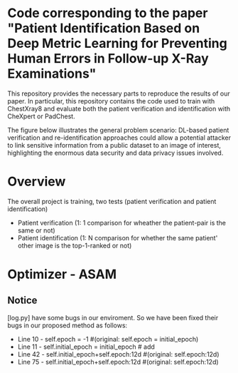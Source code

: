 # Code corresponding to the paper "Patient Identification Based on Deep Metric Learning for Preventing Human Errors in Follow-up X-Ray Examinations"

This repository provides the necessary parts to reproduce the results of our paper. In particular, this repository contains the code used to train with ChestXray8 and evaluate both the patient verification and identification with CheXpert or PadChest.

The figure below illustrates the general problem scenario: DL-based patient verification and re-identification approaches could allow a potential attacker to link sensitive information from a public dataset to an image of interest, highlighting the enormous data security and data privacy issues involved.

# Overview
The overall project is training, two tests (patient verification and patient identification)

* Patient verification (1: 1 comparison for wheather the patient-pair is the same or not)
* Patient identification (1: N comparison for whether the same patient' other image is the top-1-ranked or not)

# Optimizer - ASAM
## Notice
[log.py] have some bugs in our enviroment. So we have been fixed their bugs in our proposed method as follows:
* Line 10 - self.epoch = -1 #(original: self.epoch = initial_epoch)
* Line 11 - self.initial_epoch = initial_epoch # add
* Line 42 - self.initial_epoch+self.epoch:12d #(original: self.epoch:12d)
* Line 75 - self.initial_epoch+self.epoch:12d #(original: self.epoch:12d)
